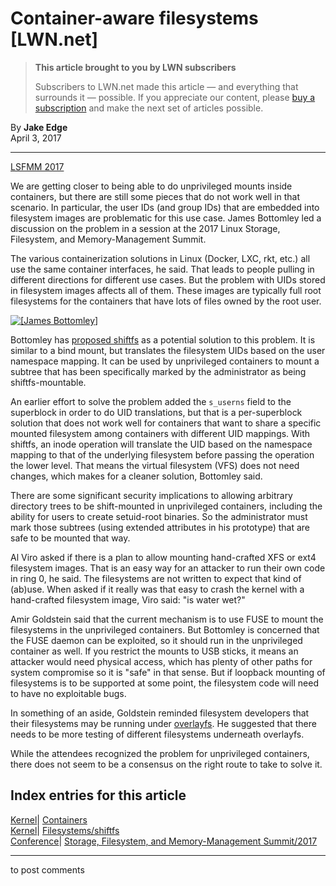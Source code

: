 # Container-aware filesystems [LWN.net]

> **This article brought to you by LWN subscribers**
> 
> Subscribers to LWN.net made this article — and everything that surrounds it — possible. If you appreciate our content, please [buy a subscription](/Promo/nst-nag3/subscribe) and make the next set of articles possible. 

By **Jake Edge**  
April 3, 2017 

* * *

[LSFMM 2017](/Articles/lsfmm2017/)

We are getting closer to being able to do unprivileged mounts inside containers, but there are still some pieces that do not work well in that scenario. In particular, the user IDs (and group IDs) that are embedded into filesystem images are problematic for this use case. James Bottomley led a discussion on the problem in a session at the 2017 Linux Storage, Filesystem, and Memory-Management Summit. 

The various containerization solutions in Linux (Docker, LXC, rkt, etc.) all use the same container interfaces, he said. That leads to people pulling in different directions for different use cases. But the problem with UIDs stored in filesystem images affects all of them. These images are typically full root filesystems for the containers that have lots of files owned by the root user. 

[ ![\[James Bottomley\]](https://static.lwn.net/images/2017/lsfmm-bottomley-sm.jpg) ](/Articles/718642/)

Bottomley has [proposed shiftfs](https://lkml.org/lkml/2017/2/20/655) as a potential solution to this problem. It is similar to a bind mount, but translates the filesystem UIDs based on the user namespace mapping. It can be used by unprivileged containers to mount a subtree that has been specifically marked by the administrator as being shiftfs-mountable. 

An earlier effort to solve the problem added the `s_userns` field to the superblock in order to do UID translations, but that is a per-superblock solution that does not work well for containers that want to share a specific mounted filesystem among containers with different UID mappings. With shiftfs, an inode operation will translate the UID based on the namespace mapping to that of the underlying filesystem before passing the operation the lower level. That means the virtual filesystem (VFS) does not need changes, which makes for a cleaner solution, Bottomley said. 

There are some significant security implications to allowing arbitrary directory trees to be shift-mounted in unprivileged containers, including the ability for users to create setuid-root binaries. So the administrator must mark those subtrees (using extended attributes in his prototype) that are safe to be mounted that way. 

Al Viro asked if there is a plan to allow mounting hand-crafted XFS or ext4 filesystem images. That is an easy way for an attacker to run their own code in ring 0, he said. The filesystems are not written to expect that kind of (ab)use. When asked if it really was that easy to crash the kernel with a hand-crafted filesystem image, Viro said: "is water wet?" 

Amir Goldstein said that the current mechanism is to use FUSE to mount the filesystems in the unprivileged containers. But Bottomley is concerned that the FUSE daemon can be exploited, so it should run in the unprivileged container as well. If you restrict the mounts to USB sticks, it means an attacker would need physical access, which has plenty of other paths for system compromise so it is "safe" in that sense. But if loopback mounting of filesystems is to be supported at some point, the filesystem code will need to have no exploitable bugs. 

In something of an aside, Goldstein reminded filesystem developers that their filesystems may be running under [overlayfs](/Articles/403012/). He suggested that there needs to be more testing of different filesystems underneath overlayfs. 

While the attendees recognized the problem for unprivileged containers, there does not seem to be a consensus on the right route to take to solve it. 

  
Index entries for this article  
---  
[Kernel](/Kernel/Index)| [Containers](/Kernel/Index#Containers)  
[Kernel](/Kernel/Index)| [Filesystems/shiftfs](/Kernel/Index#Filesystems-shiftfs)  
[Conference](/Archives/ConferenceIndex/)| [Storage, Filesystem, and Memory-Management Summit/2017](/Archives/ConferenceIndex/#Storage_Filesystem_and_Memory-Management_Summit-2017)  
  


* * *

to post comments 
